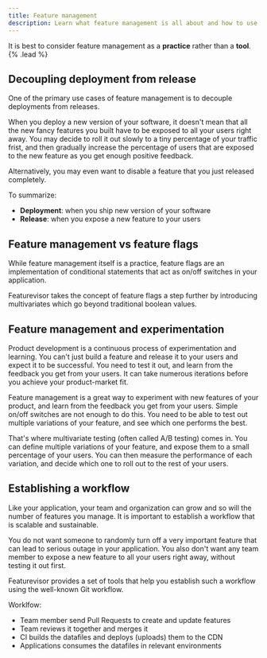 ```yaml
---
title: Feature management
description: Learn what feature management is all about and how to use it to roll out new features safely.
---
```


It is best to consider feature management as a **practice** rather than a **tool**. {% .lead %}

## Decoupling deployment from release

One of the primary use cases of feature management is to decouple deployments from releases.

When you deploy a new version of your software, it doesn't mean that all the new fancy features you built have to be exposed to all your users right away. You may decide to roll it out slowly to a tiny percentage of your traffic frist, and then gradually increase the percentage of users that are exposed to the new feature as you get enough positive feedback.

Alternatively, you may even want to disable a feature that you just released completely.

To summarize:

* **Deployment**: when you ship new version of your software
* **Release**: when you expose a new feature to your users

## Feature management vs feature flags

While feature management itself is a practice, feature flags are an implementation of conditional statements that act as on/off switches in your application.

Featurevisor takes the concept of feature flags a step further by introducing multivariates which go beyond traditional boolean values.

## Feature management and experimentation

Product development is a continuous process of experimentation and learning. You can't just build a feature and release it to your users and expect it to be successful. You need to test it out, and learn from the feedback you get from your users. It can take numerous iterations before you achieve your product-market fit.

Feature management is a great way to experiment with new features of your product, and learn from the feedback you get from your users. Simple on/off switches are not enough to do this. You need to be able to test out multiple variations of your feature, and see which one performs the best.

That's where multivariate testing (often called A/B testing) comes in. You can define multiple variations of your feature, and expose them to a small percentage of your users. You can then measure the performance of each variation, and decide which one to roll out to the rest of your users.

## Establishing a workflow

Like your application, your team and organization can grow and so will the number of features you manage. It is important to establish a workflow that is scalable and sustainable.

You do not want someone to randomly turn off a very important feature that can lead to serious outage in your application. You also don't want any team member to expose a new feature to all your users right away, without testing it out first.

Featurevisor provides a set of tools that help you establish such a workflow using the well-known Git workflow.

Worklfow:

- Team member send Pull Requests to create and update features
- Team reviews it together and merges it
- CI builds the datafiles and deploys (uploads) them to the CDN
- Applications consumes the datafiles in relevant environments
